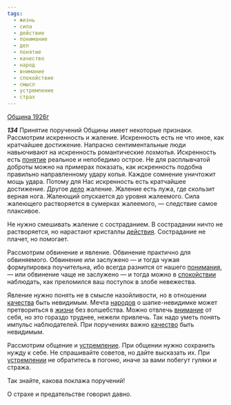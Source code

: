 ```yaml
---
tags:
  - жизнь
  - сила
  - действие
  - понимание
  - дел
  - понятие
  - качество
  - народ
  - внимание
  - спокойствие
  - смысл
  - устремление
  - страх
---
```


[Община 1926г](/agni/1926)

___134___
Принятие поручений Общины имеет некоторые признаки. Рассмотрим искренность и жаление. Искренность есть не что иное, как кратчайшее достижение. Напрасно сентиментальные люди навьючивают на искренность романтические лохмотья. Искренность есть [понятие](/tag/#понятие) реальное и непобедимо острое. Не для расплывчатой доброты можно на примерах показать, как искренность подобна правильно направленному удару копья. Каждое сомнение уничтожит мощь удара. Потому для Нас искренность есть кратчайшее достижение. Другое [дело](/tag/#дел) жаление. Жаление есть лужа, где скользит верная нога. Жалеющий опускается до уровня жалеемого. Сила жалеющего растворяется в сумерках жалеемого, — следствие самое плаксивое.   

Не нужно смешивать жаление с состраданием. В сострадании ничто не растворяется, но нарастают кристаллы [действия](/tag/#действие). Сострадание не плачет, но помогает.   

Рассмотрим обвинение и явление. Обвинение практично для обвиняемого. Обвинение или заслужено — и тогда чужая формулировка поучительна, ибо всегда разнится от нашего [понимания](/tag/#понимание), — или обвинение чаще не заслужено — и тогда можно в [спокойствии](/tag/#спокойствие) наблюдать, как преломился ваш поступок в злобе невежества.   

Явление нужно понять не в смысле назойливости, но в отношении [качества](/tag/#[качество](/tag/#качество)) быть невидимым. Мечта [народов](/tag/#народ) о шапке-невидимке может претвориться в [жизни](/tag/#жизнь) без волшебства. Можно отвлечь [внимание](/tag/#внимание) от себя, но это гораздо труднее, нежели привлечь. Так надо уметь понять импульс наблюдателей. При поручениях важно [качество](/tag/#качество) быть невидимым.   

Рассмотрим общение и [устремление](/tag/#устремление). При общении нужно сохранить нужду к себе. Не спрашивайте советов, но дайте высказать их. При [устремлении](/tag/#устремление) не обратитесь в погоню, иначе за вами побегут гуляки и стража.   

Так знайте, какова поклажа поручений!   

О страхе и предательстве говорил давно.   

